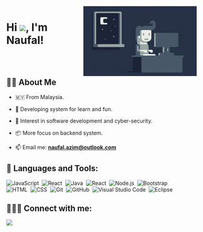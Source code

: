 

<img alt="Night Coding" src="https://raw.githubusercontent.com/AVS1508/AVS1508/master/assets/Night-Coding.gif" align="right"/>

<h1 align="left">Hi <img src="https://raw.githubusercontent.com/MartinHeinz/MartinHeinz/master/wave.gif" width="30px">, I'm Naufal!</h1>

<br></br>

## 🙋‍♂️ About Me

- 🇲🇾 From Malaysia.

- 🌱 Developing system for learn and fun. 

- 👾 Interest in software development and cyber-security.

- 📦 More focus on backend system.

- 📫 Email me: **naufal.azim@outlook.com**

## 🚀 Languages and Tools:


![JavaScript](https://img.shields.io/badge/-JavaScript-05122A?style=flat&logo=javascript)&nbsp;
![React](https://img.shields.io/badge/-JavaScript-05122A?style=flat&logo=javascript)&nbsp;
![Java](https://img.shields.io/badge/-Java-05122A?style=flat&logo=Java&logoColor=FFA518)&nbsp;
![React](https://img.shields.io/badge/-React-05122A?style=flat&logo=react)&nbsp;
![Node.js](https://img.shields.io/badge/-Node.js-05122A?style=flat&logo=node.js)&nbsp;
![Bootstrap](https://img.shields.io/badge/-Bootstrap-05122A?style=flat&logo=bootstrap&logoColor=563D7C)\
![HTML](https://img.shields.io/badge/-HTML-05122A?style=flat&logo=HTML5)&nbsp;
![CSS](https://img.shields.io/badge/-CSS-05122A?style=flat&logo=CSS3&logoColor=1572B6)&nbsp;
![Git](https://img.shields.io/badge/-Git-05122A?style=flat&logo=git)&nbsp;
![GitHub](https://img.shields.io/badge/-GitHub-05122A?style=flat&logo=github)&nbsp;
![Visual Studio Code](https://img.shields.io/badge/-Visual%20Studio%20Code-05122A?style=flat&logo=visual-studio-code&logoColor=007ACC)&nbsp;
![Eclipse](https://img.shields.io/badge/-Eclipse-05122A?style=flat&logo=eclipse-ide&logoColor=2C2255)



## 🧑🏻‍🎓 Connect with me:
<p align="left">

<a href = "https://www.linkedin.com/in/mohdnaufalazim/"><img src="https://img.icons8.com/fluent/48/000000/linkedin.png"/></a>


</p>

